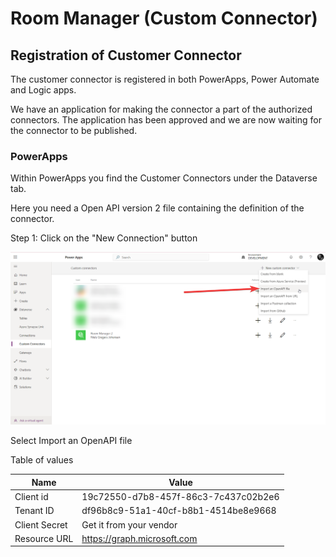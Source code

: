 # Room Manager (Custom Connector)

## Registration of Customer Connector

The customer connector is registered in both PowerApps, Power Automate and Logic apps. 

We have an application for making the connector a part of the authorized connectors. The application has been approved and we are now waiting for the connector to be published.

### PowerApps
Within PowerApps you find the Customer Connectors under the Dataverse tab.

Here you need a Open API version 2 file containing the definition of the connector. 

Step 1: Click on the "New Connection" button

![](2022-12-29-13-50-49.png)

Select Import an OpenAPI file

Table of values

| Name | Value |
| --- | --- |
| Client id | 19c72550-d7b8-457f-86c3-7c437c02b2e6  |
| Tenant ID | df96b8c9-51a1-40cf-b8b1-4514be8e9668 |
| Client Secret | Get it from your vendor |
| Resource URL | https://graph.microsoft.com |
